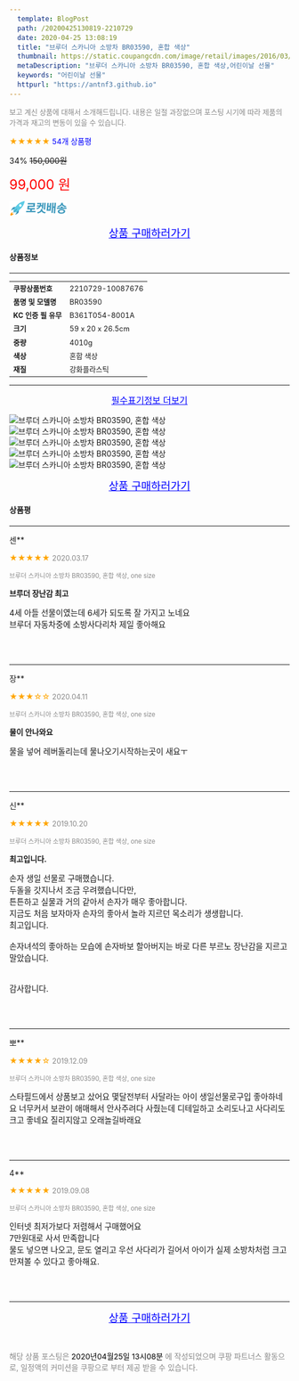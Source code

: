 ```yaml
---
  template: BlogPost
  path: /20200425130819-2210729
  date: 2020-04-25 13:08:19
  title: "브루더 스카니아 소방차 BR03590, 혼합 색상"
  thumbnail: https://static.coupangcdn.com/image/retail/images/2016/03/08/10/7/fe6fd8ea-4ef5-47a6-80a5-a5516623d035.jpg
  metaDescription: "브루더 스카니아 소방차 BR03590, 혼합 색상,어린이날 선물"
  keywords: "어린이날 선물"
  httpurl: "https://antnf3.github.io"
---
```

  
<span style="color: #888;font-size:0.8rem">보고 계신 상품에 대해서 소개해드립니다.
내용은 일절 과장없으며 포스팅 시기에 따라 제품의 가격과 재고의 변동이 있을 수 있습니다.</span>
  
<span style="color: orange;">★★★★★</span> <span style="color: blue;font-size: 0.85rem;">54개 상품평</span>

<span style="font-size: 0.9rem">34%</span> <span style="font-size: 0.9rem">~~150,000원~~</span>

<span style="color: red;font-size: 1.5rem;">99,000 원</span>

![로켓배송](/assets/rocket_logo.png)

<p align="center"><a href="http://me2.do/xDYNPXeS" style="font-size: 1.2rem; color: blue;">상품 구매하러가기</a></p>

#### 상품정보

---

|                  |                       |
| ---------------- | --------------------- |
| **<span style="font-size:0.8rem;">쿠팡상품번호</span>** | <span style="font-size:0.8rem;">2210729-10087676</span> |
| **<span style="font-size:0.8rem;">품명 및 모델명</span>**    | <span style="font-size:0.8rem;">BR03590</span>        |
| **<span style="font-size:0.8rem;">KC 인증 필 유무</span>**    | <span style="font-size:0.8rem;">B361T054-8001A</span>        |
| **<span style="font-size:0.8rem;">크기</span>**    | <span style="font-size:0.8rem;">59 x 20 x 26.5cm</span>        |
| **<span style="font-size:0.8rem;">중량</span>**    | <span style="font-size:0.8rem;">4010g</span>        |
| **<span style="font-size:0.8rem;">색상</span>**    | <span style="font-size:0.8rem;">혼합 색상</span>        |
| **<span style="font-size:0.8rem;">재질</span>**    | <span style="font-size:0.8rem;">강화플라스틱</span>        |








---

<p align="center"><a href="http://me2.do/xDYNPXeS" style="font-size: 1rem; color: blue;">필수표기정보 더보기</a></p>

![브루더 스카니아 소방차 BR03590, 혼합 색상](http://thumbnail9.coupangcdn.com/thumbnails/remote/q89/image/retail/images/2016/03/08/10/7/30ed641a-4209-4d8f-b9ee-646c45fb8f5b.jpg)
![브루더 스카니아 소방차 BR03590, 혼합 색상](http://thumbnail9.coupangcdn.com/thumbnails/remote/q89/image/retail/images/2016/03/08/10/1/f9b6ba10-af9c-4a44-8037-e9f01a7f048a.jpg)
![브루더 스카니아 소방차 BR03590, 혼합 색상](http://thumbnail9.coupangcdn.com/thumbnails/remote/q89/image/retail/images/2016/03/08/10/6/c1387e5a-179d-4375-b9cb-894ebf844c96.jpg)
![브루더 스카니아 소방차 BR03590, 혼합 색상](http://thumbnail6.coupangcdn.com/thumbnails/remote/q89/image/retail/images/2016/03/08/10/2/ce59e6f2-7d41-4c82-805d-cfd8f79fcf95.jpg)
![브루더 스카니아 소방차 BR03590, 혼합 색상](http://thumbnail6.coupangcdn.com/thumbnails/remote/q89/image/retail/images/2016/03/08/10/3/6f7883d7-bf91-49d6-9cb4-f3b7b2650ab6.jpg)

<p align="center"><a href="http://me2.do/xDYNPXeS" style="font-size: 1.2rem; color: blue;">상품 구매하러가기</a></p>

#### 상품평
  
---
  
센**
    
<span style="color: orange;">★★★★★</span> <span style="font-size:0.8rem;color: #888;">2020.03.17</span>
    
<span style="color: #888;font-size:0.7rem">브루더 스카니아 소방차 BR03590, 혼합 색상, one size</span>
    
<span style="font-size:0.85rem">**브루더 장난감 최고**</span>
    
<span style="font-size: 0.9rem;">4세 아들 선물이였는데 6세가 되도록 잘 가지고 노네요<br/>브루더 자동차중에 소방사다리차 제일 좋아해요</span>
    
<br>
<br>

---
  
장**
    
<span style="color: orange;">★★★☆☆</span> <span style="font-size:0.8rem;color: #888;">2020.04.11</span>
    
<span style="color: #888;font-size:0.7rem">브루더 스카니아 소방차 BR03590, 혼합 색상, one size</span>
    
<span style="font-size:0.85rem">**물이 안나와요**</span>
    
<span style="font-size: 0.9rem;">물을 넣어 레버돌리는데 물나오기시작하는곳이 새요ㅜ</span>
    
<br>
<br>

---
  
신**
    
<span style="color: orange;">★★★★★</span> <span style="font-size:0.8rem;color: #888;">2019.10.20</span>
    
<span style="color: #888;font-size:0.7rem">브루더 스카니아 소방차 BR03590, 혼합 색상, one size</span>
    
<span style="font-size:0.85rem">**최고입니다.**</span>
    
<span style="font-size: 0.9rem;">손자 생일 선물로 구매했습니다.<br/>두돌을 갓지나서 조금 우려했습니다만, <br/>튼튼하고 실물과 거의 같아서 손자가 매우 좋아합니다.<br/>지금도 처음 보자마자 손자의 좋아서 놀라 지르던 목소리가 생생합니다.<br/>최고입니다.<br/><br/>손자녀석의 좋아하는 모습에 손자바보 할아버지는 바로 다른 부르노 장난감을 지르고 말았습니다.<br/><br/><br/>감사합니다.</span>
    
<br>
<br>

---
  
뽀**
    
<span style="color: orange;">★★★★☆</span> <span style="font-size:0.8rem;color: #888;">2019.12.09</span>
    
<span style="color: #888;font-size:0.7rem">브루더 스카니아 소방차 BR03590, 혼합 색상, one size</span>
    

    
<span style="font-size: 0.9rem;">스타필드에서 상품보고 샀어요 몇달전부터 사달라는 아이 생일선물로구입 좋아하네요 너무커서 보관이 애매해서 안사주려다 사줬는데 디테일하고 소리도나고 사다리도크고 좋네요 질리지않고 오래놀길바래요</span>
    
<br>
<br>

---
  
4**
    
<span style="color: orange;">★★★★★</span> <span style="font-size:0.8rem;color: #888;">2019.09.08</span>
    
<span style="color: #888;font-size:0.7rem">브루더 스카니아 소방차 BR03590, 혼합 색상, one size</span>
    

    
<span style="font-size: 0.9rem;">인터넷 최저가보다 저렴해서 구매했어요<br/>7만원대로 사서 만족합니다<br/>물도 넣으면 나오고, 문도 열리고 우선 사다리가 길어서 아이가 실제 소방차처럼 크고 만져볼 수 있다고 좋아해요.</span>
    
<br>
<br>


  
---
  
<p align="center"><a href="http://me2.do/xDYNPXeS" style="font-size: 1.2rem; color: blue;">상품 구매하러가기</a></p>
  
<br>
  
<span style="font-size: 0.85rem; color: #888;">해당 상품 포스팅은 <span style="color: #000;"> 2020년04월25일 13시08분 </span> 에 작성되었으며 쿠팡 파트너스 활동으로, 일정액의 커미션을 쿠팡으로 부터 제공 받을 수 있습니다.</span>
